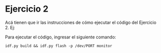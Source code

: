 # Ejercicio 2

Acá tienen que ir las instrucciones de cómo ejecutar el código del Ejercicio 2. Ej:

Para ejecutar el código, ingresar el siguiente comando:
```
idf.py build && idf.py flash -p /dev/PORT monitor
```
